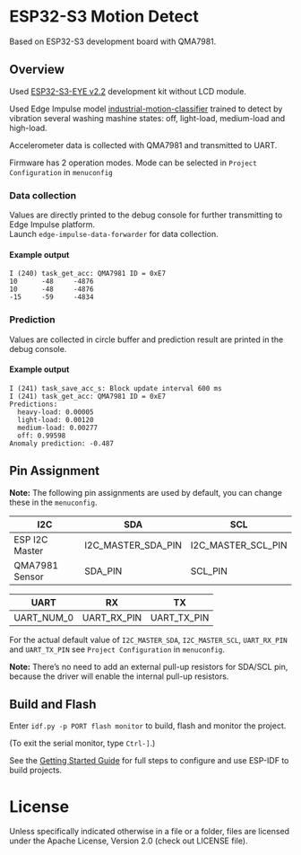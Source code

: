 # ESP32-S3 Motion Detect
Based on ESP32-S3 development board with QMA7981.

## Overview
Used [ESP32-S3-EYE v2.2](https://github.com/espressif/esp-who/blob/master/docs/en/get-started/ESP32-S3-EYE_Getting_Started_Guide.md) development kit without LCD module.

Used Edge Impulse model [industrial-motion-classifier](https://studio.edgeimpulse.com/public/201134/latest) trained to detect by vibration several washing mashine states: off, light-load, medium-load and high-load.

Accelerometer data is collected with QMA7981 and transmitted to UART.

Firmware has 2 operation modes. Mode can be selected in `Project Configuration` in `menuconfig`

### Data collection
Values are directly printed to the debug console for further transmitting to Edge Impulse platform.  
Launch `edge-impulse-data-forwarder` for data collection.

#### Example output
```
I (240) task_get_acc: QMA7981 ID = 0xE7
10      -48     -4876
10      -48     -4876
-15     -59     -4834
```

### Prediction
Values are collected in circle buffer and prediction result are printed in the debug console.

#### Example output
```
I (241) task_save_acc_s: Block update interval 600 ms
I (241) task_get_acc: QMA7981 ID = 0xE7
Predictions:
  heavy-load: 0.00005
  light-load: 0.00120
  medium-load: 0.00277
  off: 0.99598
Anomaly prediction: -0.487
```

## Pin Assignment
**Note:** The following pin assignments are used by default, you can change these in the `menuconfig`.

| I2C              | SDA                | SCL                |
| ---------------- | ------------------ | ------------------ |
| ESP I2C Master   | I2C_MASTER_SDA_PIN | I2C_MASTER_SCL_PIN |
| QMA7981 Sensor   | SDA_PIN            | SCL_PIN            |

| UART             | RX          | TX          |
| ---------------- | ----------- | ----------- |
| UART_NUM_0       | UART_RX_PIN | UART_TX_PIN |

For the actual default value of `I2C_MASTER_SDA`, `I2C_MASTER_SCL`, `UART_RX_PIN` and `UART_TX_PIN` see `Project Configuration` in `menuconfig`.

**Note:** There’s no need to add an external pull-up resistors for SDA/SCL pin, because the driver will enable the internal pull-up resistors.

## Build and Flash
Enter `idf.py -p PORT flash monitor` to build, flash and monitor the project.

(To exit the serial monitor, type ``Ctrl-]``.)

See the [Getting Started Guide](https://docs.espressif.com/projects/esp-idf/en/latest/get-started/index.html) for full steps to configure and use ESP-IDF to build projects.

# License
Unless specifically indicated otherwise in a file or a folder, files are licensed under the Apache License, Version 2.0 (check out LICENSE file).
